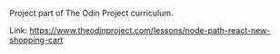 Project part of The Odin Project curriculum.

Link: https://www.theodinproject.com/lessons/node-path-react-new-shopping-cart
